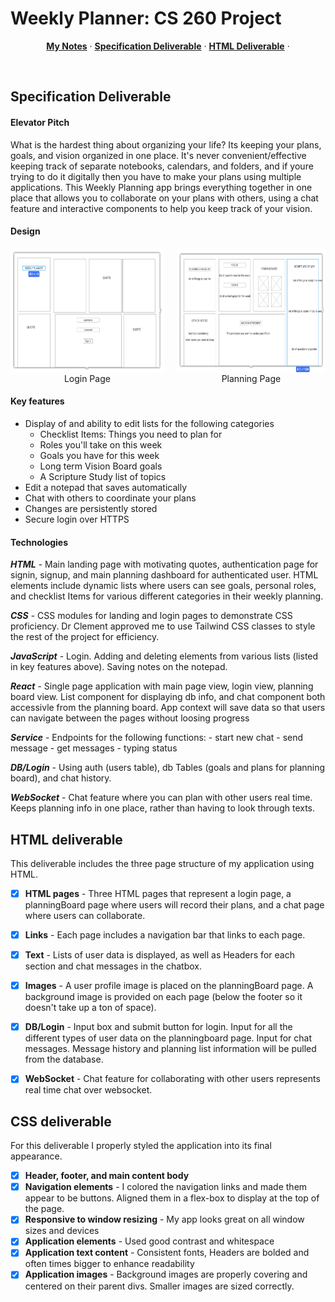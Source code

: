 # Weekly Planner: CS 260 Project

<p align="center">
  <a href="notes.md"><strong>My Notes</strong></a> ·
  <a href="#specification-deliverable"><strong>Specification Deliverable</strong></a> ·
  <a href="#html-deliverable"><strong>HTML Deliverable</strong></a> · 
</p>
<br/>

## Specification Deliverable

#### Elevator Pitch

What is the hardest thing about organizing your life? Its keeping your plans, goals, and vision organized in one place. It's never convenient/effective keeping track of separate notebooks, calendars, and folders, and if youre trying to do it digitally then you have to make your plans using multiple applications. This Weekly Planning app brings everything together in one place that allows you to collaborate on your plans with others, using a chat feature and interactive components to help you keep track of your vision.

#### Design

<div style="display: flex; align-items: flex-start;">
    <div style="display: flex; flex-direction: column; align-items: center; margin-right: 20px;">
        <img id="loginPage" src="./assets/loginPage.png" style="height: 200px;" />
        <label for="loginPage">Login Page</label>
    </div>
    <div style="display: flex; flex-direction: column; align-items: center;">
        <img id="planningPage" src="./assets/planningBoard.png" style="height: 200px;" />
        <label for="planningPage">Planning Page</label>
    </div>
</div>

#### Key features

- Display of and ability to edit lists for the following categories
    - Checklist Items: Things you need to plan for
    - Roles you'll take on this week
    - Goals you have for this week
    - Long term Vision Board goals
    - A Scripture Study list of topics
- Edit a notepad that saves automatically
- Chat with others to coordinate your plans
- Changes are persistently stored
- Secure login over HTTPS

#### Technologies

***HTML*** - Main landing page with motivating quotes, authentication page for signin, signup, and main planning dashboard for authenticated user. HTML elements include dynamic lists where users can see goals, personal roles, and checklist Items for various different categories in their weekly planning.

***CSS*** - CSS modules for landing and login pages to demonstrate CSS proficiency. Dr Clement approved me to use Tailwind CSS classes to style the rest of the project for efficiency.

***JavaScript*** - Login. Adding and deleting elements from various lists (listed in key features above). Saving notes on the notepad.

***React*** - Single page application with main page view, login view, planning board view. List component for displaying db info, and chat component both accessivle from the planning board. App context will save data so that users can navigate between the pages without loosing progress

***Service*** - Endpoints for the following functions:
    - start new chat
    - send message
    - get messages
    - typing status

***DB/Login*** - Using auth (users table), db Tables (goals and plans for planning board), and chat history.

***WebSocket*** - Chat feature where you can plan with other users real time. Keeps planning info in one place, rather than having to look through texts.


## HTML deliverable

This deliverable includes the three page structure of my application using HTML.

- [x] **HTML pages** - Three HTML pages that represent a login page, a planningBoard page where users will record their plans, and a chat page where users can collaborate.
- [x] **Links** - Each page includes a navigation bar that links to each page.
- [x] **Text** - Lists of user data is displayed, as well as Headers for each section and chat messages in the chatbox.
- [x] **Images** - A user profile image is placed on the planningBoard page. A background image is provided on each page (below the footer so it doesn't take up a ton of space).
- [x] **DB/Login** - Input box and submit button for login. Input for all the different types of user data on the planningboard page. Input for chat messages. Message history and planning list information will be pulled from the database.
- [x] **WebSocket** - Chat feature for collaborating with other users represents real time chat over websocket.


## CSS deliverable

For this deliverable I properly styled the application into its final appearance.

- [x] **Header, footer, and main content body**
- [x] **Navigation elements** - I colored the navigation links and made them appear to be buttons. Aligned them in a flex-box to display at the top of the page.
- [x] **Responsive to window resizing** - My app looks great on all window sizes and devices
- [x] **Application elements** - Used good contrast and whitespace
- [x] **Application text content** - Consistent fonts, Headers are bolded and often times bigger to enhance readability
- [x] **Application images** - Background images are properly covering and centered on their parent divs. Smaller images are sized correctly.